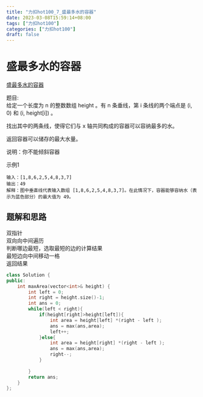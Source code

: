 ```yaml
---
title: "力扣hot100_7_盛最多水的容器"
date: 2023-03-08T15:59:14+08:00
tags: ["力扣hot100"]
categories: ["力扣hot100"]
draft: false
---
```


# 盛最多水的容器
[盛最多水的容器](https://leetcode.cn/problems/container-with-most-water/?favorite=2cktkvj)

题目:  
给定一个长度为 n 的整数数组 height 。有 n 条垂线，第 i 条线的两个端点是 (i, 0) 和 (i, height[i]) 。

找出其中的两条线，使得它们与 x 轴共同构成的容器可以容纳最多的水。

返回容器可以储存的最大水量。

说明：你不能倾斜容器

示例1
```text
输入：[1,8,6,2,5,4,8,3,7]
输出：49 
解释：图中垂直线代表输入数组 [1,8,6,2,5,4,8,3,7]。在此情况下，容器能够容纳水（表示为蓝色部分）的最大值为 49。
```

## 题解和思路
双指针  
双向向中间遍历  
判断哪边最短，选取最短的边的计算结果  
最短边向中间移动一格  
返回结果  

```c++
class Solution {
public:
    int maxArea(vector<int>& height) {
        int left = 0;
        int right = height.size()-1;
        int ans = 0;
        while(left < right){
            if(height[right]>height[left]){
                int area = height[left] *(right - left );
                ans = max(ans,area);
                left++;
            }else{
                int area = height[right] *(right - left );
                ans = max(ans,area);
                right--;
            }
            
        }
        return ans;
    }
};
```